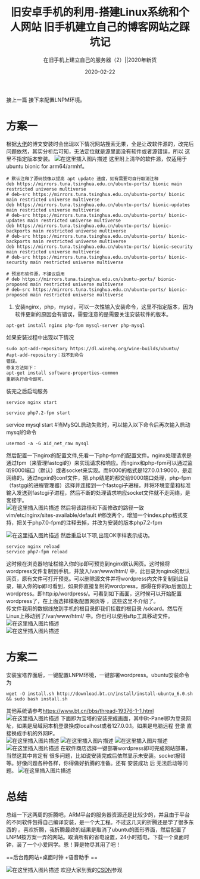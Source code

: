 ﻿---
layout: post
title: '旧安卓手机的利用-搭建Linux系统和个人网站 旧手机建立自己的博客网站之踩坑记'
subtitle: '在旧手机上建立自己的服务器（2）||2020年新货'
date: 2020-02-22
categories: 记录
cover: 'https://images.pexels.com/photos/3703074/pexels-photo-3703074.jpeg?auto=compress&cs=tinysrgb&dpr=2&h=650&w=940'
tags: Linux_deploy  ubuntu Linux 旧手机 wordpress
---

接上一篇
接下来配置LNPM环境。
# 方案一
根据[大佬](https://post.smzdm.com/p/228886/)的博文安装时会出现以下情况网站搜索无果，全是让改软件源的，改完后问题依然，其实分析后可知，无法定位就是源里面没有软件或者源错误，所以 这里不指定版本安装。
![在这里插入图片描述](https://img-blog.csdnimg.cn/20200222125759883.png)
这里附上清华的软件源，仅适用于ubuntu bionic for arm64/armhf。
```C-like
# 默认注释了源码镜像以提高 apt update 速度，如有需要可自行取消注释
deb https://mirrors.tuna.tsinghua.edu.cn/ubuntu-ports/ bionic main restricted universe multiverse
# deb-src https://mirrors.tuna.tsinghua.edu.cn/ubuntu-ports/ bionic main restricted universe multiverse
deb https://mirrors.tuna.tsinghua.edu.cn/ubuntu-ports/ bionic-updates main restricted universe multiverse
# deb-src https://mirrors.tuna.tsinghua.edu.cn/ubuntu-ports/ bionic-updates main restricted universe multiverse
deb https://mirrors.tuna.tsinghua.edu.cn/ubuntu-ports/ bionic-backports main restricted universe multiverse
# deb-src https://mirrors.tuna.tsinghua.edu.cn/ubuntu-ports/ bionic-backports main restricted universe multiverse
deb https://mirrors.tuna.tsinghua.edu.cn/ubuntu-ports/ bionic-security main restricted universe multiverse
# deb-src https://mirrors.tuna.tsinghua.edu.cn/ubuntu-ports/ bionic-security main restricted universe multiverse

# 预发布软件源，不建议启用
# deb https://mirrors.tuna.tsinghua.edu.cn/ubuntu-ports/ bionic-proposed main restricted universe multiverse
# deb-src https://mirrors.tuna.tsinghua.edu.cn/ubuntu-ports/ bionic-proposed main restricted universe multiverse
```

1. 安装nginx，php，mysql，可以一次性输入安装命令，这里不指定版本，因为软件更新的原因会有错误，需要注意的是需要关注安装软件的版本。
```C-like
apt-get install nginx php-fpm mysql-server php-mysql
```
如果安装过程中出现以下情况
```C-like
sudo apt-add-repository https://dl.winehq.org/wine-builds/ubuntu/
#apt-add-repository：找不到命令
错误。
修复方法如下：
apt-get install software-properties-common
重新执行命令即可。
```
装完之后启动服务
```C-like
service nginx start

service php7.2-fpm start
```
service mysql start #当MySQL启动失败时，可以输入以下命令后再次输入启动mysql的命令
```C-like
usermod -a -G aid_net_raw mysql 
```
然后配置一下nginx的配置文件,先看一下php-fpm的配置文件。nginx处理请求是通过fpm（来管理fastcgi的）来实现请求和响应。而nginx和php-fpm可以通过监听9000端口（默认）或者socket来实现。而9000的格式是127.0.0.1:9000，是走网络的。通过ngxin的conf文件，把.php结尾的都交给9000端口处理，php-fpm（fastggi的进程管理器）选择并连接到一个fastcgi子进程，并将环境变量和标准输入发送到fastcgi子进程，然后不断的处理请求响应socket文件就不走网络，是套接字。  
![在这里插入图片描述](https://img-blog.csdnimg.cn/20200222133504494.png?x-oss-process=image/watermark,type_ZmFuZ3poZW5naGVpdGk,shadow_10,text_aHR0cHM6Ly9ibG9nLmNzZG4ubmV0L3dlaXhpbl80NDIzNTAzMQ==,size_16,color_FFFFFF,t_70)
然后将该路径和下面修改的路径一致  
vim/etc/nginx/sites-available/default #修改两个，增加一个index.php格式支持，把关于php7.0-fpm的注释去掉，并改为安装的版本php7.2-fpm  

![在这里插入图片描述](https://img-blog.csdnimg.cn/20200222130711965.png?x-oss-process=image/watermark,type_ZmFuZ3poZW5naGVpdGk,shadow_10,text_aHR0cHM6Ly9ibG9nLmNzZG4ubmV0L3dlaXhpbl80NDIzNTAzMQ==,size_16,color_FFFFFF,t_70)
然后重启以下项,出现OK字样表示成功。  
```C-like
service nginx reload
service php7-fpm reload
```
这时候在浏览器地址栏输入你的ip即可预览到nginx默认网页。这时候将wordpress文件复制到手机，并放入/var/www/html/ 中，此目录为nginx的默认网页，原有文件可打开预览。可以删除源文件并将wordpress内文件复制到此目录，输入你的ip即可看到，如果你直接复制的wordpress，那得在你的ip后面加上wordpress。即http:ip/wordpress/。可看到如下画面，这时候可以开始配置wordpress了，在上面选择模板配置网页等 ，这些这里不介绍了。    
传文件我用的数据线放到手机的根目录即我们挂载的根目录 /sdcard。然后在Linux上移动到了/var/www/html/ 中。你也可以使用sftp工具移动文件。  
![在这里插入图片描述](https://img-blog.csdnimg.cn/20200222152800886.png)  
![在这里插入图片描述](https://img-blog.csdnimg.cn/20200222153151177.png?x-oss-process=image/watermark,type_ZmFuZ3poZW5naGVpdGk,shadow_10,text_aHR0cHM6Ly9ibG9nLmNzZG4ubmV0L3dlaXhpbl80NDIzNTAzMQ==,size_16,color_FFFFFF,t_70)  
# 方案二
安装宝塔界面后，一键配置LNPM环境，一键部署wordpress。ubuntu安装命令为  
```C-like
wget -O install.sh http://download.bt.cn/install/install-ubuntu_6.0.sh && sudo bash install.sh
```
其他系统请参考<https://www.bt.cn/bbs/thread-19376-1-1.html>  
![在这里插入图片描述](https://img-blog.csdnimg.cn/20200222153404618.jpg?x-oss-process=image/watermark,type_ZmFuZ3poZW5naGVpdGk,shadow_10,text_aHR0cHM6Ly9ibG9nLmNzZG4ubmV0L3dlaXhpbl80NDIzNTAzMQ==,size_16,color_FFFFFF,t_70)
下面即为宝塔的安装完成画面，其中Bt-Panel即为登录网址，如果是局域网本机登录换成localhost或者127.0.0.1。如果是电脑远程 登录 直接换成手机的外网IP。  
![在这里插入图片描述](https://img-blog.csdnimg.cn/20200222153417494.jpg?x-oss-process=image/watermark,type_ZmFuZ3poZW5naGVpdGk,shadow_10,text_aHR0cHM6Ly9ibG9nLmNzZG4ubmV0L3dlaXhpbl80NDIzNTAzMQ==,size_16,color_FFFFFF,t_70)
![在这里插入图片描述](https://img-blog.csdnimg.cn/20200222153522458.jpg?x-oss-process=image/watermark,type_ZmFuZ3poZW5naGVpdGk,shadow_10,text_aHR0cHM6Ly9ibG9nLmNzZG4ubmV0L3dlaXhpbl80NDIzNTAzMQ==,size_16,color_FFFFFF,t_70)
![在这里插入图片描述](https://img-blog.csdnimg.cn/20200222153437258.jpg?x-oss-process=image/watermark,type_ZmFuZ3poZW5naGVpdGk,shadow_10,text_aHR0cHM6Ly9ibG9nLmNzZG4ubmV0L3dlaXhpbl80NDIzNTAzMQ==,size_16,color_FFFFFF,t_70)  
![在这里插入图片描述](https://img-blog.csdnimg.cn/20200222153448555.jpg?x-oss-process=image/watermark,type_ZmFuZ3poZW5naGVpdGk,shadow_10,text_aHR0cHM6Ly9ibG9nLmNzZG4ubmV0L3dlaXhpbl80NDIzNTAzMQ==,size_16,color_FFFFFF,t_70)
在软件商店选择一键部署wordpress即可完成网站部署，当然这其中肯定有 很多问题，比如说安装完成后依然显示未安装。socket报错等。好像问题各种各样，你得做好折腾的准备。还有 安装成功 后 无法启动等问题。
![在这里插入图片描述](https://img-blog.csdnimg.cn/2020022215431142.jpg?x-oss-process=image/watermark,type_ZmFuZ3poZW5naGVpdGk,shadow_10,text_aHR0cHM6Ly9ibG9nLmNzZG4ubmV0L3dlaXhpbl80NDIzNTAzMQ==,size_16,color_FFFFFF,t_70)
# 总结
总结一下这两周的折腾吧，ARM平台的服务器资源还是比较少的，并且由于平台的不同软件包得自己编译安装，是一个大工程。不过这几天的折腾还是学了很多东西的 。喜欢折腾，我折腾最终的结果是取消了ubuntu的图形界面，然后配置了LNPM按方案一弄的网站。取消所有的省电设置，24小时插电，下载一个桌面时钟，装了一个小爱同学。恩！算是物尽其用了吧！   


==后台跑网站+桌面时钟 +语音助手 ==


![在这里插入图片描述](https://img-blog.csdnimg.cn/20200222155750839.jpg?x-oss-process=image/watermark,type_ZmFuZ3poZW5naGVpdGk,shadow_10,text_aHR0cHM6Ly9ibG9nLmNzZG4ubmV0L3dlaXhpbl80NDIzNTAzMQ==,size_16,color_FFFFFF,t_70)
欢迎大家到我的[CSDN](https://me.csdn.net/weixin_44235031)参观
